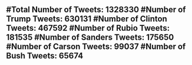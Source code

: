 #Total Number of Tweets: 1328330 
#Number of Trump Tweets: 630131
#Number of Clinton Tweets: 467592
#Number of Rubio Tweets: 181535
#Number of Sanders Tweets: 175650
#Number of Carson Tweets: 99037
#Number of Bush Tweets: 65674
---
